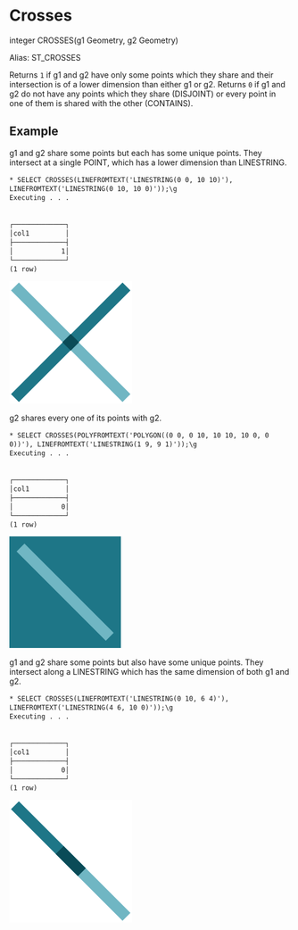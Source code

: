 # Crosses #

integer CROSSES(g1 Geometry, g2 Geometry)

Alias: ST_CROSSES

Returns `1` if g1 and g2 have only some points which they share and their intersection is of a lower dimension than either g1 or g2. Returns `0` if g1 and g2 do not have any points which they share (DISJOINT) or every point in one of them is shared with the other (CONTAINS).

## Example ##

g1 and g2 share some points but each has some unique points. They intersect at a single POINT, which has a lower dimension than LINESTRING.

    * SELECT CROSSES(LINEFROMTEXT('LINESTRING(0 0, 10 10)'), LINEFROMTEXT('LINESTRING(0 10, 10 0)'));\g                                                                                       
    Executing . . .


    ┌─────────────┐
    │col1         │
    ├─────────────┤
    │            1│
    └─────────────┘
    (1 row)



![CrossesTrue](crosses.svg)

g2 shares every one of its points with g2.

    * SELECT CROSSES(POLYFROMTEXT('POLYGON((0 0, 0 10, 10 10, 10 0, 0 0))'), LINEFROMTEXT('LINESTRING(1 9, 9 1)'));\g     
    Executing . . .


    ┌─────────────┐
    │col1         │
    ├─────────────┤
    │            0│
    └─────────────┘
    (1 row)

![CrossesFalse](crosses2.svg)

g1 and g2 share some points but also have some unique points. They intersect along a LINESTRING which has the same dimension of both g1 and g2.

    * SELECT CROSSES(LINEFROMTEXT('LINESTRING(0 10, 6 4)'), LINEFROMTEXT('LINESTRING(4 6, 10 0)'));\g 
    Executing . . .


    ┌─────────────┐
    │col1         │
    ├─────────────┤
    │            0│
    └─────────────┘
    (1 row)

![CrossesFalse](crosses3.svg)
